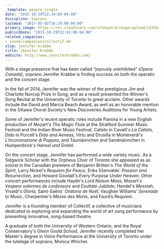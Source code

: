 ```yaml
---
_template: people_single
date: "2015-10-29T22:34:00-04:00"
discipline: Soprano
lastmod: "2017-05-01T16:29:00-04:00"
primary_image: https://res.cloudinary.com/schmopera/image/upload/v1545409169/media/webhook-uploads/1446172887890/15-10-29---JenKrabbeSquare.jpg.jpg
publishDate: "2015-10-29T22:41:00-04:00"
related_companies:
- scene/companies/collectif.md
slug: jennifer-krabbe
title: Jennifer Krabbe
website: http://www.jenniferkrabbe.com/
---
```


With a stage presence that has been called “joyously uninhibited” (*Opera Canada*), soprano Jennifer Krabbe is finding success on both the operatic and the concert stage.

In the fall of 2014, Jennifer was the winner of the prestigious Jim and Charlotte Norcop Prize in Song, and as a result presented the Winner's Song Recital at the University of Toronto to great acclaim. Other awards include the David and Marcia Beach Award, as well as an honorable mention in the Ottawa Choral Society's New Discoveries Auditions for Young Artists.

Some of Jennifer's recent operatic roles include Pamina in a new English production of Mozart's *The Magic Flute* at the Stratford Summer Music Festival and the Indian River Music Festival, Calisto in Cavalli's *La Calisto*, Dido in Purcell's *Dido and Aeneas*, Virtu and Drusilla in Monteverdi's *L'incoronazione di Poppea*, and Taumännchen and Sandmännchen in Humperdinck's *Hansel und Gretel*. 

On the concert stage, Jennifer has performed a wide variety music. As a Sidgwick Scholar with the Orpheus Choir of Toronto she appeared as as soloist in the Canadian premiere of Benjamin Britten's *The World of the Spirit*, Larry Nickel's *Requiem for Peace*, Eriks Ešenvalds' *Passion and Resurrection*, and Howard Goodall's *Every Purpose Under Heaven*. Other concert performances include Haydn's *Lord Nelson Mass*, Mozart's *Vespere solennes de confessore* and *Exultate Jubilate*, Handel's *Messiah*, Vivaldi's *Gloria*, Saint-Saëns' *Oratorio de Noël*, Vaughan Williams' *Serenade to Music*, Charpentier’s *Messe des Morts*, and Fauré’s *Requiem*.

Jennifer is a founding member of Collectìf, a collective of musicians dedicated to exploring and expanding the world of art song performance by presenting innovative, song-based theatre.

A graduate of both the University of Western Ontario, and the Royal Conservatory's Glenn Gould School, Jennifer recently completed her Master's degree in Voice Performance at the University of Toronto under the tutelage of soprano, Monica Whicher. 
